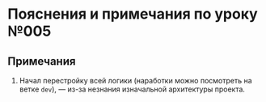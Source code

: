# Пояснения и примечания по уроку №005

## Примечания

1. Начал перестройку всей логики (наработки можно посмотреть на 
   ветке `dev`), — из-за незнания изначальной архитектуры проекта.
